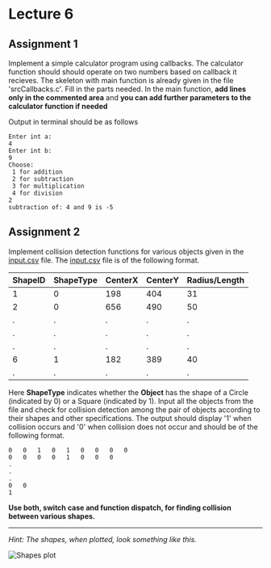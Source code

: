 # Lecture 6
## Assignment 1

Implement a simple calculator program using callbacks.
The calculator function should should operate on two numbers based on callback it recieves.
The skeleton with main function is already given in the file 'srcCallbacks.c'.
Fill in the parts needed.
In the main function,
**add lines only in the commented area**
and 
**you can add further parameters to the calculator function if needed**

Output in terminal should be as follows

```
Enter int a:
4
Enter int b:
9
Choose:
 1 for addition
 2 for subtraction
 3 for multiplication
 4 for division
2
subtraction of: 4 and 9 is -5
```

## Assignment 2

Implement collision detection functions for various objects given in the [input.csv](https://github.com/IT-Club-Pulchowk/Advance-C-Workshop/blob/main/resources/Lecture%206/input.csv) file. The [input.csv](https://github.com/IT-Club-Pulchowk/Advance-C-Workshop/blob/main/resources/Lecture%206/input.csv) file is of the following format.

| ShapeID | ShapeType | CenterX | CenterY | Radius/Length |
| ------- | --------- | ------- | ------- | ------------- |
| 1       | 0         | 198     | 404     | 31            |
| 2       | 0         | 656     | 490     | 50            |
| .       | .         | .       | .       | .             |
| .       | .         | .       | .       | .             |
| .       | .         | .       | .       | .             |
| 6       | 1         | 182     | 389     | 40            |
| .       | .         | .       | .       | .             |

Here **ShapeType** indicates whether the **Object** has the shape of a Circle (indicated by 0) or a Square (indicated by 1). Input all the objects from the file and check for collision detection among the pair of objects according to their shapes and other specifications. The output should display '1' when collision occurs and '0' when collision does not occur and should be of the following format.

```
0   0   1   0   1   0   0   0   0
0   0   0   0   1   0   0   0
.
.
.
0   0
1
```

**Use both, switch case and function dispatch, for finding collision between various shapes.**

<hr>

_Hint: The shapes, when plotted, look something like this._

![Shapes plot](https://github.com/IT-Club-Pulchowk/Advance-C-Workshop/blob/main/resources/Lecture%206/plot.png)
